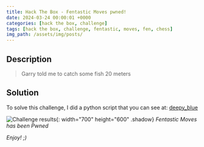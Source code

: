 ```yaml
---
title: Hack The Box - Fentastic Moves pwned!
date: 2024-03-24 00:00:01 +0000
categories: [hack the box, challenge]
tags: [hack the box, challenge, fentastic, moves, fen, chess]
img_path: /assets/img/posts/
---
```


## Description

> Garry told me to catch some fish 20 meters

## Solution

To solve this challenge, I did a python script that you can see at: [deepy_blue](https://github.com/rubenhortas/hackthebox/blob/main/fentasticMoves/deepy_blue.py)

![Challenge results](htb-fentastic-moves-owned.png){: width="700" height="600" .shadow}
_Fentastic Moves has been Pwned_

_Enjoy! ;)_
